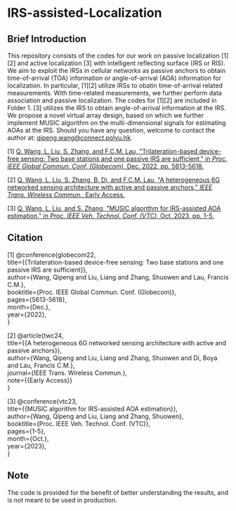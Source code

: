 # IRS-assisted-Localization
## Brief Introduction

This repository consists of the codes for our work on passive localization [1][2] and active localization [3] with intelligent reflecting surface (IRS or RIS). We aim to exploit the IRSs in cellular networks as passive anchors to obtain time-of-arrival (TOA) information or angle-of-arrival (AOA) information for localization. In particular, [1][2] utilize IRSs to obatin time-of-arrival related measurements. With time-related measurements, we further perform data association and passive localization. The codes for [1][2] are included in Folder 1. [3] utilizes the IRS to obtain angle-of-arrival information at the IRS. We propose a novel virtual array design, based on which we further implement MUSIC algorithm on the multi-dimensional signals for estimating AOAs at the IRS. Should you have any question, welcome to contact the author at: qipeng.wang@connect.polyu.hk. <br>

[1] [Q. Wang, L. Liu, S. Zhang, and F.C.M. Lau, "Trilateration-based device-free sensing: Two base stations and one passive IRS are sufficient," in _Proc. IEEE Global Commun. Conf. (Globecom)_, Dec. 2022, pp. 5613-5618.](https://arxiv.org/abs/2205.12667) <br>

[2] [Q. Wang, L. Liu, S. Zhang, B. Di, and F.C.M. Lau, "A heterogeneous 6G networked sensing architecture with active and passive anchors," _IEEE Trans. Wireless Commun._, Early Access.](https://arxiv.org/abs/2205.12667)<br>

[3] [Q. Wang, L. Liu, and S. Zhang, "MUSIC algorithm for IRS-assisted AOA estimation," in _Proc. IEEE Veh. Technol. Conf. (VTC)_, Oct. 2023, pp. 1-5.](https://arxiv.org/abs/2309.02947)<br>

## Citation

[1] @conference{globecom22,<br>
  title={{Trilateration-based device-free sensing: Two base stations and one passive IRS are sufficient}},<br>
  author={Wang, Qipeng and Liu, Liang and Zhang, Shuowen and Lau, Francis C.M.},<br>
  booktitle={Proc. IEEE Global Commun. Conf. (Globecom)},<br>
  pages={5613-5618},<br>
  month={Dec.},<br>
  year={2022},<br>
}<br>

[2] @article{twc24,<br>
  title={{A heterogeneous 6G networked sensing architecture with active and passive anchors}},<br>
  author={Wang, Qipeng and Liu, Liang and Zhang, Shuowen and Di, Boya and Lau, Francis C.M.},<br>
  journal={IEEE Trans. Wireless Commun.},<br>
  note={{Early Access}}<br>
}

[3] @conference{vtc23,<br>
  title={{MUSIC algorithm for IRS-assisted AOA estimation}},<br>
  author={Wang, Qipeng and Liu, Liang and Zhang, Shuowen},<br>
  booktitle={Proc. IEEE Veh. Technol. Conf. (VTC)},<br>
  pages={1-5},<br>
  month={Oct.},<br>
  year={2023},<br>
}<br>

## Note

The code is provided for the benefit of better understanding the results, and is not meant to be used in production.
